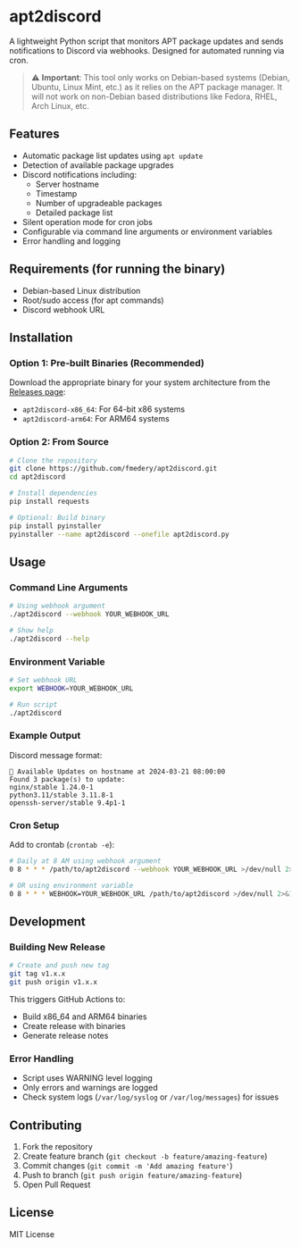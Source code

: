 # apt2discord

A lightweight Python script that monitors APT package updates and sends notifications to Discord via webhooks. Designed for automated running via cron.

> ⚠️ **Important**: This tool only works on Debian-based systems (Debian, Ubuntu, Linux Mint, etc.) as it relies on the APT package manager. It will not work on non-Debian based distributions like Fedora, RHEL, Arch Linux, etc.

## Features
- Automatic package list updates using `apt update`
- Detection of available package upgrades
- Discord notifications including:
  - Server hostname
  - Timestamp
  - Number of upgradeable packages
  - Detailed package list
- Silent operation mode for cron jobs
- Configurable via command line arguments or environment variables
- Error handling and logging

## Requirements (for running the binary)
- Debian-based Linux distribution
- Root/sudo access (for apt commands)
- Discord webhook URL

## Installation

### Option 1: Pre-built Binaries (Recommended)

Download the appropriate binary for your system architecture from the [Releases page](https://github.com/fmedery/apt2discord/releases):

- `apt2discord-x86_64`: For 64-bit x86 systems
- `apt2discord-arm64`: For ARM64 systems

### Option 2: From Source
```bash
# Clone the repository
git clone https://github.com/fmedery/apt2discord.git
cd apt2discord

# Install dependencies
pip install requests

# Optional: Build binary
pip install pyinstaller
pyinstaller --name apt2discord --onefile apt2discord.py
```

## Usage

### Command Line Arguments
```bash
# Using webhook argument
./apt2discord --webhook YOUR_WEBHOOK_URL

# Show help
./apt2discord --help
```

### Environment Variable
```bash
# Set webhook URL
export WEBHOOK=YOUR_WEBHOOK_URL

# Run script
./apt2discord
```

### Example Output
Discord message format:
```
🔄 Available Updates on hostname at 2024-03-21 08:00:00
Found 3 package(s) to update:
nginx/stable 1.24.0-1
python3.11/stable 3.11.8-1
openssh-server/stable 9.4p1-1
```

### Cron Setup
Add to crontab (`crontab -e`):
```bash
# Daily at 8 AM using webhook argument
0 8 * * * /path/to/apt2discord --webhook YOUR_WEBHOOK_URL >/dev/null 2>&1

# OR using environment variable
0 8 * * * WEBHOOK=YOUR_WEBHOOK_URL /path/to/apt2discord >/dev/null 2>&1
```

## Development

### Building New Release
```bash
# Create and push new tag
git tag v1.x.x
git push origin v1.x.x
```
This triggers GitHub Actions to:
- Build x86_64 and ARM64 binaries
- Create release with binaries
- Generate release notes

### Error Handling
- Script uses WARNING level logging
- Only errors and warnings are logged
- Check system logs (`/var/log/syslog` or `/var/log/messages`) for issues

## Contributing
1. Fork the repository
2. Create feature branch (`git checkout -b feature/amazing-feature`)
3. Commit changes (`git commit -m 'Add amazing feature'`)
4. Push to branch (`git push origin feature/amazing-feature`)
5. Open Pull Request

## License
MIT License